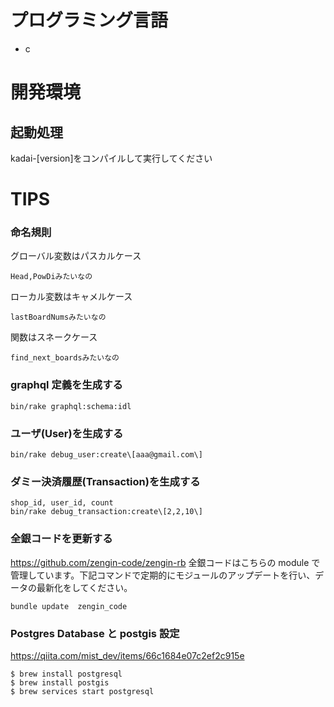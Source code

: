 # プログラミング言語

- c

# 開発環境

## 起動処理

kadai-\[version\]をコンパイルして実行してください

# TIPS

### 命名規則

グローバル変数はパスカルケース

```
Head,PowDiみたいなの
```

ローカル変数はキャメルケース

```
lastBoardNumsみたいなの
```

関数はスネークケース

```
find_next_boardsみたいなの
```

### graphql 定義を生成する

```
bin/rake graphql:schema:idl
```

### ユーザ(User)を生成する

```
bin/rake debug_user:create\[aaa@gmail.com\]

```

### ダミー決済履歴(Transaction)を生成する

```
shop_id, user_id, count
bin/rake debug_transaction:create\[2,2,10\]

```

### 全銀コードを更新する

https://github.com/zengin-code/zengin-rb
全銀コードはこちらの module で管理しています。下記コマンドで定期的にモジュールのアップデートを行い、データの最新化をしてください。

```
bundle update  zengin_code
```

### Postgres Database と postgis 設定

https://qiita.com/mist_dev/items/66c1684e07c2ef2c915e

```
$ brew install postgresql
$ brew install postgis
$ brew services start postgresql
```

